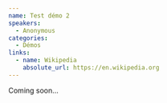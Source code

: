 ```yaml
---
name: Test démo 2
speakers:
  - Anonymous
categories:
  - Démos
links:
  - name: Wikipedia
    absolute_url: https://en.wikipedia.org
---
```


Coming soon...